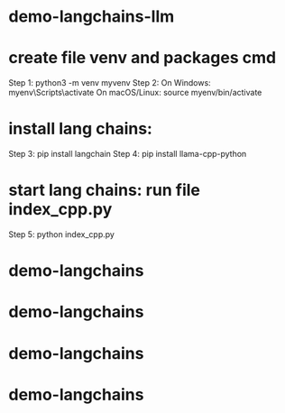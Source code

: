 # demo-langchains-llm

# create file venv and packages cmd
  Step 1: python3 -m venv myvenv
  Step 2: 
    On Windows: myenv\Scripts\activate
    On macOS/Linux: source myenv/bin/activate
# install lang chains:
  Step 3: pip install langchain
  Step 4: pip install llama-cpp-python
# start lang chains:  run file index_cpp.py
  Step 5: python index_cpp.py



   
# demo-langchains
# demo-langchains
# demo-langchains
# demo-langchains
